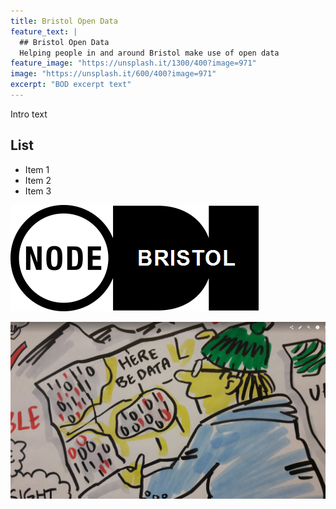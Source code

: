 ```yaml
---
title: Bristol Open Data
feature_text: |
  ## Bristol Open Data
  Helping people in and around Bristol make use of open data
feature_image: "https://unsplash.it/1300/400?image=971"
image: "https://unsplash.it/600/400?image=971"
excerpt: "BOD excerpt text"
---
```


Intro text

## List

- Item 1
- Item 2
- Item 3

![Node logo](/assets/images/BristolODInodeLarge.png)

![Here be Data](/assets/images/data.png)




